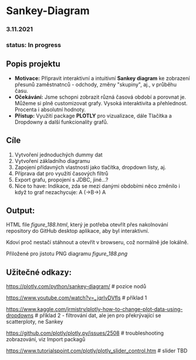# Sankey-Diagram

### 3.11.2021
### status: In progress

## Popis projektu
* **Motivace:** Připravit interaktivní a intuitivní **Sankey diagram** ke zobrazení přesunů zaměstnatnců  - odchody, změny "skupiny", aj., v průběhu času.
* **Očekávání:** Jsme schopni zobrazit různá časová období a porovnat je. Můžeme si plně customizovat grafy. Vysoká interaktivita a přehlednost. Procenta i absolutní hodnoty.
* **Přístup:** Využití package **PLOTLY** pro vizualizace, dále Tlačítka a Dropdowny a další funkcionality grafů.

## Cíle
1) Vytvoření jednoduchých dummy dat
2) Vytvoření základního diagramu
3) Zapojení přídavných vlastností jako tlačítka, dropdown listy, aj.
4) Příprava dat pro využití časových filtrů
5) Export grafu, propojení s JDBC, jiné...?
6) Nice to have: Indikace, zda se mezi danými obdobími něco změnilo i když to graf nezachycuje: A (->B->) A

## Output: 
HTML file *figure_188.html*, který je potřeba otevřít přes nakolnování repository do GitHub desktop aplikace, aby byl interaktivní.

Kdoví proč nestačí stáhnout a otevřít v browseru, což normálně jde lokálně.

Přiložené pro jistotu PNG diagramu *figure_188.png*

## Užitečné odkazy:

https://plotly.com/python/sankey-diagram/     # pozice nodů

https://www.youtube.com/watch?v=_jqrlvDVfls   # příklad 1

https://www.kaggle.com/jrmistry/plotly-how-to-change-plot-data-using-dropdowns   # příklad 2 - filtrování dat, ale jen pro překrývající se scatterploty, ne Sankey

https://github.com/plotly/plotly.py/issues/2508   # troubleshooting zobrazování, viz Import packagů

https://www.tutorialspoint.com/plotly/plotly_slider_control.htm  # slider TBD
